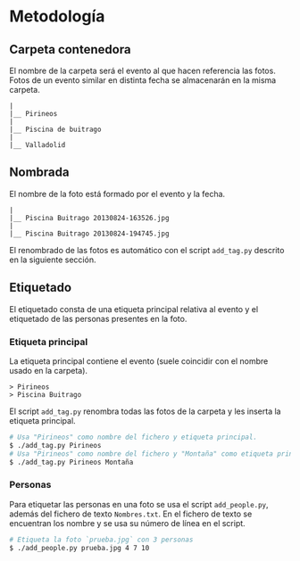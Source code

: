# Metodología

## Carpeta contenedora

El nombre de la carpeta será el evento al que hacen referencia las fotos.
Fotos de un evento similar en distinta fecha se almacenarán en la misma carpeta.

```
|
|__ Pirineos
|
|__ Piscina de buitrago
|
|__ Valladolid
```

## Nombrada

El nombre de la foto está formado por el evento y la fecha.

```
|
|__ Piscina Buitrago 20130824-163526.jpg
|
|__ Piscina Buitrago 20130824-194745.jpg
```

El renombrado de las fotos es automático con el script `add_tag.py` descrito en la siguiente sección.

## Etiquetado

El etiquetado consta de una etiqueta principal relativa al evento y el etiquetado de las personas presentes en la foto.

### Etiqueta principal

La etiqueta principal contiene el evento (suele coincidir con el nombre usado en la carpeta).

```
> Pirineos
> Piscina Buitrago
```

El script `add_tag.py` renombra todas las fotos de la carpeta y les inserta la etiqueta principal.

```bash
# Usa "Pirineos" como nombre del fichero y etiqueta principal.
$ ./add_tag.py Pirineos
# Usa "Pirineos" como nombre del fichero y "Montaña" como etiqueta principal.
$ ./add_tag.py Pirineos Montaña
```

### Personas

Para etiquetar las personas en una foto se usa el script `add_people.py`, además del fichero de texto `Nombres.txt`.
En el fichero de texto se encuentran los nombre y se usa su número de línea en el script.

```bash
# Etiqueta la foto `prueba.jpg` con 3 personas
$ ./add_people.py prueba.jpg 4 7 10
```
